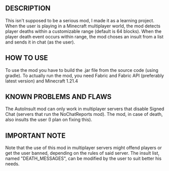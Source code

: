## DESCRIPTION ##
This isn't supposed to be a serious mod, I made it as a learning project.
When the user is playing in a Minecraft multiplayer world, the mod detects player deaths within a customizable range (default is 64 blocks).
When the player death event occurs within range, the mod choses an insult from a list and sends it in chat (as the user).

## HOW TO USE ##
To use the mod you have to build the .jar file from the source code (using gradle).
To actually run the mod, you need Fabric and Fabric API (preferably latest version) and Minecraft 1.21.4

## KNOWN PROBLEMS AND FLAWS ##
The AutoInsult mod can only work in multiplayer servers that disable Signed Chat (servers that run the NoChatReports mod).
The mod, in case of death, also insults the user (I plan on fixing this).

## IMPORTANT NOTE ##
Note that the use of this mod in multiplayer servers might offend players or get the user banned, depending on the rules of said server.
The insult list, named "DEATH_MESSAGES", can be modified by the user to suit better his needs.